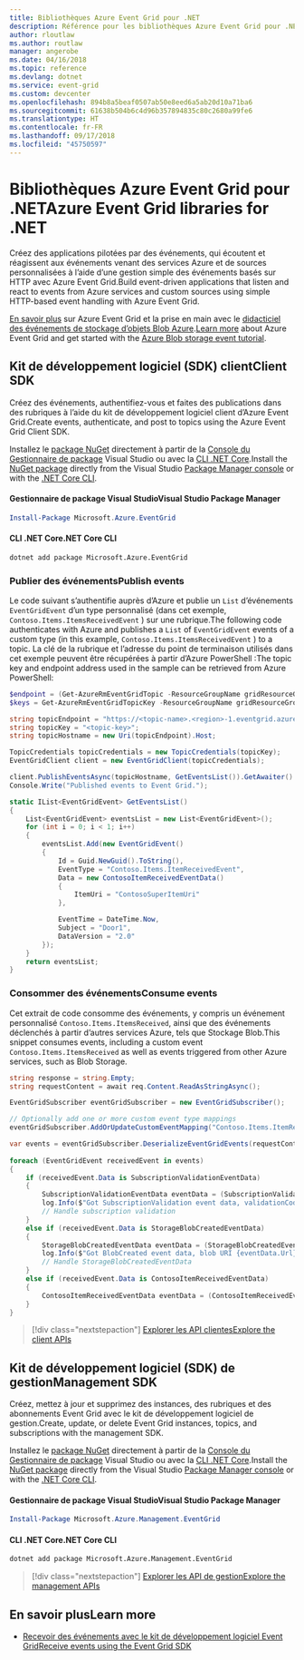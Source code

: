 ```yaml
---
title: Bibliothèques Azure Event Grid pour .NET
description: Référence pour les bibliothèques Azure Event Grid pour .NET
author: rloutlaw
ms.author: routlaw
manager: angerobe
ms.date: 04/16/2018
ms.topic: reference
ms.devlang: dotnet
ms.service: event-grid
ms.custom: devcenter
ms.openlocfilehash: 894b8a5beaf0507ab50e8eed6a5ab20d10a71ba6
ms.sourcegitcommit: 61638b504b6c4d96b357894835c80c2680a99fe6
ms.translationtype: HT
ms.contentlocale: fr-FR
ms.lasthandoff: 09/17/2018
ms.locfileid: "45750597"
---
```

# <a name="azure-event-grid-libraries-for-net"></a><span data-ttu-id="c51a7-103">Bibliothèques Azure Event Grid pour .NET</span><span class="sxs-lookup"><span data-stu-id="c51a7-103">Azure Event Grid libraries for .NET</span></span>

<span data-ttu-id="c51a7-104">Créez des applications pilotées par des événements, qui écoutent et réagissent aux événements venant des services Azure et de sources personnalisées à l’aide d’une gestion simple des événements basés sur HTTP avec Azure Event Grid.</span><span class="sxs-lookup"><span data-stu-id="c51a7-104">Build event-driven applications that listen and react to events from Azure services and custom sources using simple HTTP-based event handling with Azure Event Grid.</span></span>

<span data-ttu-id="c51a7-105">[En savoir plus](/azure/event-grid/overview) sur Azure Event Grid et la prise en main avec le [didacticiel des événements de stockage d’objets Blob Azure](/azure/storage/blobs/storage-blob-event-quickstart-powershell).</span><span class="sxs-lookup"><span data-stu-id="c51a7-105">[Learn more](/azure/event-grid/overview) about Azure Event Grid and get started with the [Azure Blob storage event tutorial](/azure/storage/blobs/storage-blob-event-quickstart-powershell).</span></span> 

## <a name="client-sdk"></a><span data-ttu-id="c51a7-106">Kit de développement logiciel (SDK) client</span><span class="sxs-lookup"><span data-stu-id="c51a7-106">Client SDK</span></span>

<span data-ttu-id="c51a7-107">Créez des événements, authentifiez-vous et faites des publications dans des rubriques à l’aide du kit de développement logiciel client d’Azure Event Grid.</span><span class="sxs-lookup"><span data-stu-id="c51a7-107">Create events, authenticate, and post to topics using the Azure Event Grid Client SDK.</span></span>

<span data-ttu-id="c51a7-108">Installez le [package NuGet](https://www.nuget.org/packages/Microsoft.Azure.Management.Network.Fluent) directement à partir de la [Console du Gestionnaire de package][PackageManager] Visual Studio ou avec la [CLI .NET Core][DotNetCLI].</span><span class="sxs-lookup"><span data-stu-id="c51a7-108">Install the [NuGet package](https://www.nuget.org/packages/Microsoft.Azure.Management.Network.Fluent) directly from the Visual Studio [Package Manager console][PackageManager] or with the [.NET Core CLI][DotNetCLI].</span></span>

#### <a name="visual-studio-package-manager"></a><span data-ttu-id="c51a7-109">Gestionnaire de package Visual Studio</span><span class="sxs-lookup"><span data-stu-id="c51a7-109">Visual Studio Package Manager</span></span>

```powershell
Install-Package Microsoft.Azure.EventGrid
```

#### <a name="net-core-cli"></a><span data-ttu-id="c51a7-110">CLI .NET Core</span><span class="sxs-lookup"><span data-stu-id="c51a7-110">.NET Core CLI</span></span>

```bash
dotnet add package Microsoft.Azure.EventGrid 
```

### <a name="publish-events"></a><span data-ttu-id="c51a7-111">Publier des événements</span><span class="sxs-lookup"><span data-stu-id="c51a7-111">Publish events</span></span>

<span data-ttu-id="c51a7-112">Le code suivant s’authentifie auprès d’Azure et publie un `List` d’événements `EventGridEvent` d’un type personnalisé (dans cet exemple, `Contoso.Items.ItemsReceivedEvent` ) sur une rubrique.</span><span class="sxs-lookup"><span data-stu-id="c51a7-112">The following code authenticates with Azure and publishes a `List` of  `EventGridEvent` events of a custom type (in this example, `Contoso.Items.ItemsReceivedEvent` ) to a topic.</span></span> <span data-ttu-id="c51a7-113">La clé de la rubrique et l’adresse du point de terminaison utilisés dans cet exemple peuvent être récupérées à partir d’Azure PowerShell :</span><span class="sxs-lookup"><span data-stu-id="c51a7-113">The topic key and endpoint address used in the sample can be retrieved from Azure PowerShell:</span></span>

```powershell
$endpoint = (Get-AzureRmEventGridTopic -ResourceGroupName gridResourceGroup -Name <topic-name>).Endpoint
$keys = Get-AzureRmEventGridTopicKey -ResourceGroupName gridResourceGroup -Name <topic-name>
```

```csharp
string topicEndpoint = "https://<topic-name>.<region>-1.eventgrid.azure.net/api/events";
string topicKey = "<topic-key>";
string topicHostname = new Uri(topicEndpoint).Host;

TopicCredentials topicCredentials = new TopicCredentials(topicKey);
EventGridClient client = new EventGridClient(topicCredentials);

client.PublishEventsAsync(topicHostname, GetEventsList()).GetAwaiter().GetResult();
Console.Write("Published events to Event Grid.");

static IList<EventGridEvent> GetEventsList()
{
    List<EventGridEvent> eventsList = new List<EventGridEvent>();
    for (int i = 0; i < 1; i++)
    {
        eventsList.Add(new EventGridEvent()
        {
            Id = Guid.NewGuid().ToString(),
            EventType = "Contoso.Items.ItemReceivedEvent",
            Data = new ContosoItemReceivedEventData()
            {
                ItemUri = "ContosoSuperItemUri"
            },

            EventTime = DateTime.Now,
            Subject = "Door1",
            DataVersion = "2.0"
        });
    }
    return eventsList;
}
```

### <a name="consume-events"></a><span data-ttu-id="c51a7-114">Consommer des événements</span><span class="sxs-lookup"><span data-stu-id="c51a7-114">Consume events</span></span>

<span data-ttu-id="c51a7-115">Cet extrait de code consomme des événements, y compris un événement personnalisé `Contoso.Items.ItemsReceived`, ainsi que des événements déclenchés à partir d’autres services Azure, tels que Stockage Blob.</span><span class="sxs-lookup"><span data-stu-id="c51a7-115">This snippet consumes events, including a custom event `Contoso.Items.ItemsReceived` as well as events triggered from other Azure services, such as Blob Storage.</span></span>

```csharp
string response = string.Empty;
string requestContent = await req.Content.ReadAsStringAsync();

EventGridSubscriber eventGridSubscriber = new EventGridSubscriber();

// Optionally add one or more custom event type mappings
eventGridSubscriber.AddOrUpdateCustomEventMapping("Contoso.Items.ItemReceived", typeof(ContosoItemReceivedEventData));

var events = eventGridSubscriber.DeserializeEventGridEvents(requestContent);            
 
foreach (EventGridEvent receivedEvent in events)
{
    if (receivedEvent.Data is SubscriptionValidationEventData)
    {
        SubscriptionValidationEventData eventData = (SubscriptionValidationEventData)receivedEvent.Data;
        log.Info($"Got SubscriptionValidation event data, validationCode: {eventData.ValidationCode},  validationUrl: {eventData.ValidationUrl}, topic: {eventGridEvent.Topic}");
        // Handle subscription validation
    }
    else if (receivedEvent.Data is StorageBlobCreatedEventData)
    {
        StorageBlobCreatedEventData eventData = (StorageBlobCreatedEventData)receivedEvent.Data;
        log.Info($"Got BlobCreated event data, blob URI {eventData.Url}");
        // Handle StorageBlobCreatedEventData
    }
    else if (receivedEvent.Data is ContosoItemReceivedEventData)
    {
        ContosoItemReceivedEventData eventData = (ContosoItemReceivedEventData)receivedEvent.Data;
    }
}
```

> [!div class="nextstepaction"]
> [<span data-ttu-id="c51a7-116">Explorer les API clientes</span><span class="sxs-lookup"><span data-stu-id="c51a7-116">Explore the client APIs</span></span>](/dotnet/api/overview/azure/eventgrid/client)

## <a name="management-sdk"></a><span data-ttu-id="c51a7-117">Kit de développement logiciel (SDK) de gestion</span><span class="sxs-lookup"><span data-stu-id="c51a7-117">Management SDK</span></span>

<span data-ttu-id="c51a7-118">Créez, mettez à jour et supprimez des instances, des rubriques et des abonnements Event Grid avec le kit de développement logiciel de gestion.</span><span class="sxs-lookup"><span data-stu-id="c51a7-118">Create, update, or delete Event Grid instances, topics, and subscriptions with the management SDK.</span></span>

<span data-ttu-id="c51a7-119">Installez le [package NuGet](https://www.nuget.org/packages/Microsoft.Azure.Management.Network.Fluent) directement à partir de la [Console du Gestionnaire de package][PackageManager] Visual Studio ou avec la [CLI .NET Core][DotNetCLI].</span><span class="sxs-lookup"><span data-stu-id="c51a7-119">Install the [NuGet package](https://www.nuget.org/packages/Microsoft.Azure.Management.Network.Fluent) directly from the Visual Studio [Package Manager console][PackageManager] or with the [.NET Core CLI][DotNetCLI].</span></span>


#### <a name="visual-studio-package-manager"></a><span data-ttu-id="c51a7-120">Gestionnaire de package Visual Studio</span><span class="sxs-lookup"><span data-stu-id="c51a7-120">Visual Studio Package Manager</span></span>

```powershell
Install-Package Microsoft.Azure.Management.EventGrid
```

#### <a name="net-core-cli"></a><span data-ttu-id="c51a7-121">CLI .NET Core</span><span class="sxs-lookup"><span data-stu-id="c51a7-121">.NET Core CLI</span></span>

```bash
dotnet add package Microsoft.Azure.Management.EventGrid
```

> [!div class="nextstepaction"]
> [<span data-ttu-id="c51a7-122">Explorer les API de gestion</span><span class="sxs-lookup"><span data-stu-id="c51a7-122">Explore the management APIs</span></span>](/dotnet/api/overview/azure/eventgrid/management)

## <a name="learn-more"></a><span data-ttu-id="c51a7-123">En savoir plus</span><span class="sxs-lookup"><span data-stu-id="c51a7-123">Learn more</span></span>

- [<span data-ttu-id="c51a7-124">Recevoir des événements avec le kit de développement logiciel Event Grid</span><span class="sxs-lookup"><span data-stu-id="c51a7-124">Receive events using the Event Grid SDK</span></span>](/azure/event-grid/receive-events)

[PackageManager]: https://docs.microsoft.com/nuget/tools/package-manager-console
[DotNetCLI]: https://docs.microsoft.com/dotnet/core/tools/dotnet-add-package
